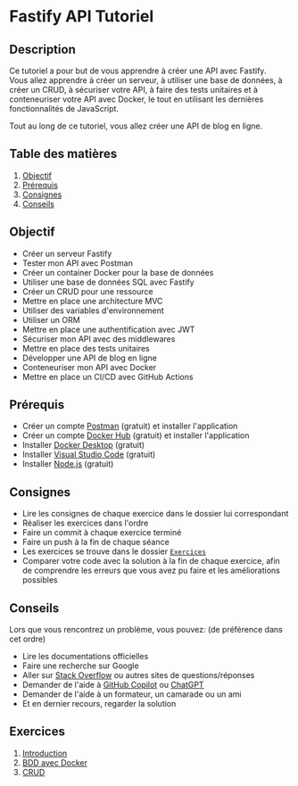 # Fastify API Tutoriel
## Description
Ce tutoriel a pour but de vous apprendre à créer une API avec Fastify. <br/>
Vous allez apprendre à créer un serveur, à utiliser une base de données, à créer un CRUD, à sécuriser votre API, à faire des tests unitaires et à conteneuriser votre API avec Docker, le tout en utilisant les dernières fonctionnalités de JavaScript. <br/>

Tout au long de ce tutoriel, vous allez créer une API de blog en ligne.

## Table des matières
1. [Objectif](#objectif)
2. [Prérequis](#prérequis)
3. [Consignes](#consignes)
4. [Conseils](#conseils)

## Objectif
- Créer un serveur Fastify
- Tester mon API avec Postman
- Créer un container Docker pour la base de données
- Utiliser une base de données SQL avec Fastify
- Créer un CRUD pour une ressource
- Mettre en place une architecture MVC
- Utiliser des variables d'environnement
- Utiliser un ORM
- Mettre en place une authentification avec JWT
- Sécuriser mon API avec des middlewares
- Mettre en place des tests unitaires
- Développer une API de blog en ligne
- Conteneuriser mon API avec Docker
- Mettre en place un CI/CD avec GitHub Actions

## Prérequis
- Créer un compte [Postman](https://postman.com/downloads) (gratuit) et installer l'application
- Créer un compte [Docker Hub](https://hub.docker.com/) (gratuit) et installer l'application
- Installer [Docker Desktop](https://www.docker.com/products/docker-desktop) (gratuit)
- Installer [Visual Studio Code](https://code.visualstudio.com/) (gratuit)
- Installer [Node.js](https://nodejs.org/en/) (gratuit)

## Consignes
- Lire les consignes de chaque exercice dans le dossier lui correspondant
- Réaliser les exercices dans l'ordre
- Faire un commit à chaque exercice terminé
- Faire un push à la fin de chaque séance
- Les exercices se trouve dans le dossier [`Exercices`](https://github.com/kbrdn1/fastify-api-exo/tree/main/Exercices)
- Comparer votre code avec la solution à la fin de chaque exercice, afin de comprendre les erreurs que vous avez pu faire et les améliorations possibles

## Conseils
Lors que vous rencontrez un problème, vous pouvez: (de préférence dans cet ordre)
- Lire les documentations officielles
- Faire une recherche sur Google
- Aller sur [Stack Overflow](https://stackoverflow.com/) ou autres sites de questions/réponses
- Demander de l'aide à [GitHub Copilot](https://copilot.github.com/) ou [ChatGPT](https://chat.openai.com/)
- Demander de l'aide à un formateur, un camarade ou un ami
- Et en dernier recours, regarder la solution

## Exercices
1. [Introduction](https://github.com/kbrdn1/fastify-api-exo/tree/main/Exercices/1-Introduction)
2. [BDD avec Docker](https://github.com/kbrdn1/fastify-api-exo/tree/main/Exercices/2-BDD%20avec%20Docker)
3. [CRUD](https://github.com/kbrdn1/fastify-api-exo/tree/main/Exercices/3-CRUD)